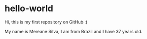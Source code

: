 # hello-world
Hi, this is my first repository on GitHub :)

My name is Mereane Silva, I am from Brazil and I have 37 years old.
